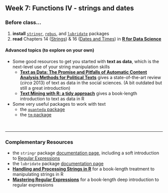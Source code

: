 ## Week 7: Functions IV - strings and dates

### Before class...

1. **install** [`stringr`](https://cran.r-project.org/web/packages/stringr/index.html), [`rebus`](https://cran.r-project.org/web/packages/rebus/index.html), and [`lubridate`](https://cran.r-project.org/web/packages/lubridate/index.html) packages
2. **read** Chapters 14 ([Strings](https://r4ds.had.co.nz/strings.html)) & 16 ([Dates and Times](https://r4ds.had.co.nz/dates-and-times.html)) in [**R for Data Science**](https://r4ds.had.co.nz)


#### Advanced topics (to explore on your own)

*  Some good resources to get you started with **text as data**, which is the next-level use of your string manipulation skills
	* [**Text as Data: The Promise and Pitfalls of Automatic Content Analysis Methods for Political Texts**](https://www.cambridge.org/core/journals/political-analysis/article/text-as-data-the-promise-and-pitfalls-of-automatic-content-analysis-methods-for-political-texts/F7AAC8B2909441603FEB25C156448F20) gives a state-of-the-art review (*circa* 2013) of text as data in the social sciences. (A bit outdated but still a great introduction)
	* [**Text Mining with R: a tidy approach**](https://www.tidytextmining.com) gives a book-length introduction to text as data in R
* Some very useful packages to work with text
	* the [`quanteda` package](https://quanteda.io)
	* the [`tm` package](https://cran.r-project.org/web/packages/tm/index.html)

<br>

---

### Complementary Resources

* the `stringr` package [documentation page](https://stringr.tidyverse.org), including a soft introduction to [Regular Expressions](https://stringr.tidyverse.org/articles/regular-expressions.html)
* the `lubridate` package [documentation page](https://lubridate.tidyverse.org)
* [**Handling and Processing Strings in R**](https://gotellilab.github.io/Bio381/Scripts/Feb07/HandlingAndProcessingStringsInR.pdf) for a book-length treatment to manipulating strings in R
* [**Mastering Regular Expressions**]() for a book-length deep introduction to regular expressions
